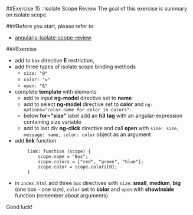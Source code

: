 ##Exercise 15 : Isolate Scope Review
The goal of this exercise is summary on isolate scope

###Before you start, please refer to:
* [angularjs-isolate-scope-review](https://egghead.io/lessons/angularjs-isolate-scope-review)

###Exercise
* add to ```box``` directive **E** restriction,
* add three types of isolate scope binding methods
    * ```size: "@"```
    * ```color: "="```
    * ```open: "&"```
* complete **template** with elements
   * add to input **ng-model** directive set to **name**
   * add to select **ng-model** directive set to **color** and ```ng-options="color.name for color in colors"```
   * below **for="size"** label add an **h3 tag** with an angular-expression containing size variable
   * add to last div **ng-click** directive and call **open** with ```size: size, message: name, color: color``` object as an argument 
* add **link** function
```
        link: function (scope) {
            scope.name = "Box";
            scope.colors = ["red", "green", "blue"];
            scope.color = scope.colors[0];
        }
```
* in ```index.html``` add three ```box``` directives with  ```size```: **small**, **medium**, **big** (one box - one size), ```color``` set to **color** and ```open``` with  **showInside** function (remember about arguments)

Good luck!
